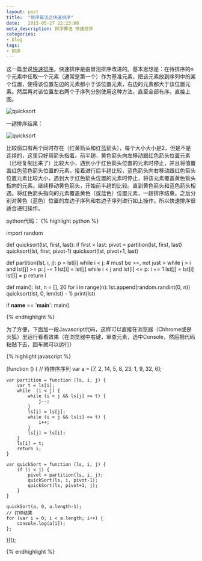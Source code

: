 ```yaml
---
layout: post
title:  "排序算法之快速排序"
date:   2015-05-27 22:23:00
meta_description: 排序算法 快速排序
categories:
- blog
tags:
- 排序
---
```



这一篇里说[快速排序][quick]。快速排序是由冒泡排序改进的。基本思想是：在待排序的n个元素中任取一个元素（通常是第一个）作为基准元素，把该元素放到序列中的某个位置，使得该位置左边的元素都小于该位置元素，右边的元素都大于该位置元素。然后再对该位置左右两个子序列分别使用这种方法，直至全部有序。直接上图。

![quicksort](http://7xj0rk.com1.z0.glb.clouddn.com/quick1.png)

一趟排序结果：

![quicksort](http://7xj0rk.com1.z0.glb.clouddn.com/quick2.png)

比较窗口有两个同时存在（红黄箭头和红蓝箭头），每个大小大小是2，但是不是连续的，这里只好用箭头指着。前半趟，黄色箭头向左移动跟红色箭头位置元素（已经复制出来了）比较大小，遇到小于红色箭头位置的元素时停止，并且将值覆盖红色蓝色箭头位置的元素。接着进行后半趟比较，蓝色箭头向右移动跟红色箭头位置元素比较大小，遇到大于红色箭头位置的元素时停止，将该元素覆盖黄色箭头指向的元素。继续移动黄色箭头，开始前半趟的比较。直到黄色箭头和蓝色箭头相遇。将红色箭头指向的元素覆盖黄色（或蓝色）位置元素，一趟排序结束。之后分别对黄色（蓝色）位置的左边子序列和右边子序列进行如上操作。所以快速排序很适合递归操作。

python代码：
{% highlight python %}

import random

def quicksort(lst, first, last):
	if first < last:
		pivot = partition(lst, first, last)
		quicksort(lst, first, pivot-1)
		quicksort(lst, pivot+1, last)

def partition(lst, i, j):
	p = lst[i]
	while i < j:
		# must be >=, not just >
		while j > i and lst[j] >= p:
			j -= 1
		lst[i] = lst[j]
		while i < j and lst[i] <= p:
			i += 1
		lst[j] = lst[i]
	lst[i] = p
	return i

def main():
	lst, n = [], 20
	for i in range(n):
		lst.append(random.randint(0, n))
	quicksort(lst, 0, len(lst) - 1)
	print(lst)

if __name__ == '__main__':
	main()

{% endhighlight %}

为了方便，下面加一段Javascript代码，这样可以直接在浏览器（Chhrome或是火狐）里运行看看效果（在浏览器中右键，审查元素，选中Console，然后把代码粘贴下去，回车就可以运行）

{% highlight javascript %}

(function () {
	// 待排序序列
	var a = [7, 2, 14, 5, 8, 23, 1, 9, 32, 6];

	var partition = function (ls, i, j) {
		var t = ls[i];
		while  (i < j) {
			while (i < j && ls[j] >= t) {
				j--;
			}
			ls[i] = ls[j];
			while (i < j && ls[i] <= t) {
				i++;
			}
			ls[j] = ls[i];
		}
		ls[i] = t;
		return i;
	}

	var quickSort = function (ls, i, j) {
		if (i < j) {
			pivot = partition(ls, i, j);
			quickSort(ls, i, pivot-1);
			quickSort(ls, pivot+1, j);
		}
	}

	quickSort(a, 0, a.length-1);
	// 打印结果
	for (var i = 0; i < a.length; i++) {
		console.log(a[i]);
	};
})();

{% endhighlight %}


[quick]: http://baike.baidu.com/view/19016.htm